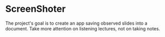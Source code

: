 # ScreenShoter
The project's goal is to create an app saving observed slides into a document. 
Take more attention on listening lectures, not on taking notes.
